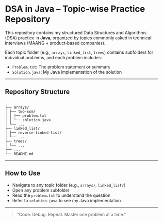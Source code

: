 # DSA in Java – Topic-wise Practice Repository

This repository contains my structured Data Structures and Algorithms (DSA) practice in **Java**, organized by topics commonly asked in technical interviews (MAANG + product-based companies).

Each topic folder (e.g., `arrays`, `linked_list`, `trees`) contains subfolders for individual problems, and each problem includes:

- `Problem.txt`: The problem statement or summary
- `Solution.java`: My Java implementation of the solution

---

## Repository Structure

```text
.
├── arrays/
│ ├── two-sum/
│ │ ├── problem.txt
│ │ └── solution.java
│ └── ...
├── linked_list/
│ ├── reverse-linked-list/
│ └── ...
├── trees/
│ └── ...
├── ...
└── README.md
```


---

## How to Use

- Navigate to any topic folder (e.g., `arrays/`, `linked_list/`)
- Open any problem subfolder
- Read the `problem.txt` to understand the question
- Refer to `solution.java` to see my Java implementation

---

> "Code. Debug. Repeat. Master one problem at a time."

